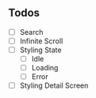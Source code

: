 ## Todos
- [ ] Search
- [ ] Infinite Scroll
- [ ] Styling State
  - [ ] Idle
  - [ ] Loading
  - [ ] Error
- [ ] Styling Detail Screen